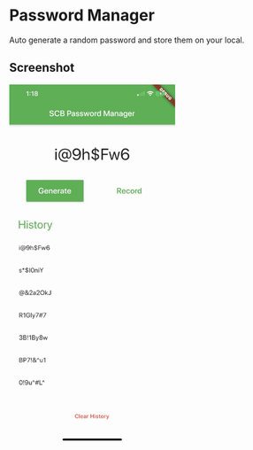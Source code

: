 # Password Manager

Auto generate a random password and store them on your local.

## Screenshot

<img src="./ScreenShot.jpeg" alt="screenshot" width="300px">
